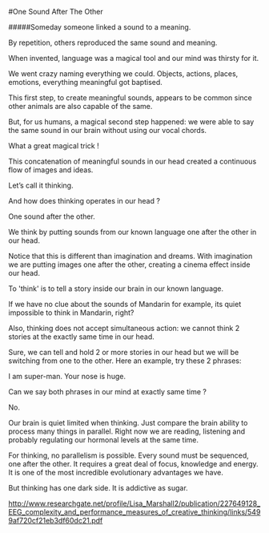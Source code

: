 #One Sound After The Other

#####Someday someone linked a sound to a meaning. 

By repetition, others reproduced the same sound and meaning.

When invented, language was a magical tool and our mind was thirsty for it. 

We went crazy naming everything we could. Objects, actions, places, emotions, everything meaningful got baptised.

This first step, to create meaningful sounds, appears to be common since other animals are also capable of the same. 

But, for us humans, a magical second step happened: we were able to say the same sound in our brain without using our vocal chords.

What a great magical trick ! 

This concatenation of meaningful sounds in our head created  a continuous flow of images and ideas.

Let’s call it thinking.  

And how does thinking operates in our head ?  

One sound after the other.  

We think by putting sounds from our known language one after the other in our head. 

Notice that this is different than imagination and dreams. With imagination we are putting images one after the other, creating a cinema effect inside our head. 

To 'think' is to tell a story inside our brain in our known language.

If we have no clue about the sounds of Mandarin for example, its quiet impossible to think in Mandarin, right?

Also, thinking does not accept simultaneous action: we cannot think 2 stories at the exactly same time in our head.

Sure, we can tell and hold 2 or more stories in our head but we will be switching from one to the other. Here an example, try these 2 phrases:

I am super-man.
Your nose is huge.

Can we say both phrases in our mind at exactly same time ?

No.

Our brain is quiet limited when thinking. Just compare the brain ability to process many things in parallel. Right now we are reading, listening and probably regulating our hormonal levels at the same time. 

For thinking, no parallelism is possible. Every sound must be sequenced, one after the other. It requires a great deal of focus, knowledge and energy.  It is one of the most incredible evolutionary advantages we have. 

But thinking has one dark side. It is addictive as sugar. 





http://www.researchgate.net/profile/Lisa_Marshall2/publication/227649128_EEG_complexity_and_performance_measures_of_creative_thinking/links/5499af720cf21eb3df60dc21.pdf


